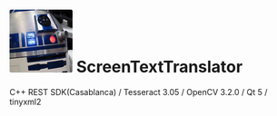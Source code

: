 # ![Logo](./Logo.jpg) ScreenTextTranslator
C++ REST SDK(Casablanca) / Tesseract 3.05 / OpenCV 3.2.0 / Qt 5 / tinyxml2
